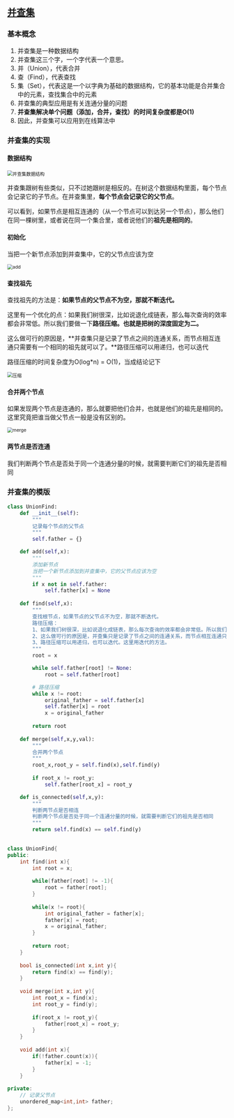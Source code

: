 ## [并查集](https://leetcode-cn.com/problems/number-of-provinces/solution/python-duo-tu-xiang-jie-bing-cha-ji-by-m-vjdr/)

### 基本概念

1. 并查集是一种数据结构
2. 并查集这三个字，一个字代表一个意思。
3. 并（Union），代表合并
4. 查（Find），代表查找
5. 集（Set），代表这是一个以字典为基础的数据结构，它的基本功能是合并集合中的元素，查找集合中的元素
6. 并查集的典型应用是有关连通分量的问题
7. **并查集解决单个问题（添加，合并，查找）的时间复杂度都是O(1)**
8. 因此，并查集可以应用到在线算法中

### 并查集的实现

#### 数据结构

<img src="./doc/并查集数据结构.png" alt="并查集数据结构" style="zoom:75%;" />

并查集跟树有些类似，只不过她跟树是相反的。在树这个数据结构里面，每个节点会记录它的子节点。在并查集里，**每个节点会记录它的父节点**。

可以看到，如果节点是相互连通的（从一个节点可以到达另一个节点），那么他们在同一棵树里，或者说在同一个集合里，或者说他们的**祖先是相同的**。

#### 初始化

当把一个新节点添加到并查集中，它的父节点应该为空

<img src="./doc/add.png" alt="add" style="zoom:75%;" />

#### 查找祖先

查找祖先的方法是：**如果节点的父节点不为空，那就不断迭代。**

这里有一个优化的点：如果我们树很深，比如说退化成链表，那么每次查询的效率都会非常低。所以我们要做一下**路径压缩。也就是把树的深度固定为二。**

这么做可行的原因是，**并查集只是记录了节点之间的连通关系，而节点相互连通只需要有一个相同的祖先就可以了。**路径压缩可以用递归，也可以迭代

路径压缩的时间复杂度为O(log*n) = O(1)，当成结论记下

<img src="./doc/压缩.JPG" alt="压缩" style="zoom:75%;" />

#### 合并两个节点

如果发现两个节点是连通的，那么就要把他们合并，也就是他们的祖先是相同的。这里究竟把谁当做父节点一般是没有区别的。

<img src="./doc/merge.png" alt="merge" style="zoom:75%;" />

#### 两节点是否连通

我们判断两个节点是否处于同一个连通分量的时候，就需要判断它们的祖先是否相同

### 并查集的模版

```python
class UnionFind:
    def __init__(self):
        """
        记录每个节点的父节点
        """
        self.father = {}

    def add(self,x):
        """
        添加新节点
        当把一个新节点添加到并查集中，它的父节点应该为空
        """
        if x not in self.father:
            self.father[x] = None
    
    def find(self,x):
        """
        查找根节点，如果节点的父节点不为空，那就不断迭代。
        路径压缩：
        1、如果我们树很深，比如说退化成链表，那么每次查询的效率都会非常低。所以我们要做一下路径压缩。也就是把树的深度固定为二。
        2、这么做可行的原因是，并查集只是记录了节点之间的连通关系，而节点相互连通只需要有一个相同的祖先就可以了。
        3、路径压缩可以用递归，也可以迭代。这里用迭代的方法。
        """
        root = x

        while self.father[root] != None:
            root = self.father[root]

        # 路径压缩
        while x != root:
            original_father = self.father[x]
            self.father[x] = root
            x = original_father
         
        return root
    
    def merge(self,x,y,val):
        """
        合并两个节点
        """
        root_x,root_y = self.find(x),self.find(y)
        
        if root_x != root_y:
            self.father[root_x] = root_y

    def is_connected(self,x,y):
        """
        判断两节点是否相连
        判断两个节点是否处于同一个连通分量的时候，就需要判断它们的祖先是否相同
        """
        return self.find(x) == self.find(y)
      
```

```c++
class UnionFind{
public:
    int find(int x){
        int root = x;
        
        while(father[root] != -1){
            root = father[root];
        }
        
        while(x != root){
            int original_father = father[x];
            father[x] = root;
            x = original_father;
        }
        
        return root;
    }
    
    bool is_connected(int x,int y){
        return find(x) == find(y);
    }
    
    void merge(int x,int y){
        int root_x = find(x);
        int root_y = find(y);
        
        if(root_x != root_y){
            father[root_x] = root_y;
        }
    }
    
    void add(int x){
        if(!father.count(x)){
            father[x] = -1;
        }
    }
    
private:
    // 记录父节点
    unordered_map<int,int> father;
};

```


